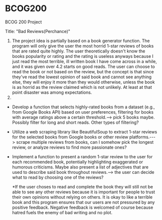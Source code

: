 # BCOG200
BCOG 200 Project

Title: "Bad Reviews(Perchance)"

1) The project idea is partially based on a book generator function. The program will only give the user the most horrid 1-star reviews of books that are rated quite highly. The user theoretically doesn't know the books popularity or rating and the rating is useless anyways because I just read the most terrible, ill written book I have come across in a while, and it was given over 4.2 starts on good reads. The user can choose to read the book or not based on the review, but the concept is that since they've read the lowest opinion of said book and cannot see anything else, they will enjoy it more than they would otherwise, unless the book is as horrid as the review claimed which is not unlikely. At least at that point disaster was among expectations.
2)
* Develop a function that selects highly-rated books from a dataset (e.g., from Google Books API) based on user preferences, filtering for books with average ratings above a certain threshold.--> pick 5 books maybe. Possibly filter for long and short reads. Other types of filtering?
  
* Utilize a web scraping library like BeautifulSoup to extract 1-star reviews for the selected books from Google books or other review platforms.---> scrape multiple reviews from books, can I somehow pick the longest review, or analyze reviews to find more passionate ones?
  
* Implement a function to present a random 1-star review to the user for each recommended book, potentially highlighting exaggerated or humorous criticisms. Maybe also present a list of adjectives that are used to describe said book throughout reviews.--> the user can decide what to read by choosing one of the reviews?

   *If the user choses to read and complete the book they will still not be able to see any other reviews because it is important for people to trust their own opinions without relying on others. It is okay to like a terrible book and this program ensures that our users are not pressured by any positive feedback. Negative feedback is welcomed of course because hatred fuels the enemy of bad writing and no plot.
